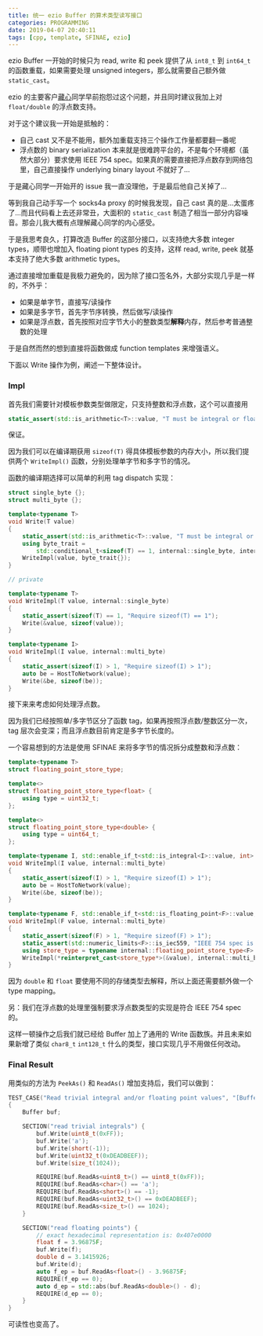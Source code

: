 ```yaml
---
title: 统一 ezio Buffer 的算术类型读写接口
categories: PROGRAMMING
date: 2019-04-07 20:40:11
tags: [cpp, template, SFINAE, ezio]
---
```

ezio Buffer 一开始的时候只为 read, write 和 peek 提供了从 `int8_t` 到 `int64_t` 的函数重载，如果需要处理 unsigned integers，那么就需要自己额外做 `static_cast`。

ezio 的主要客户[藏心](https://github.com/oceancx)同学早前抱怨过这个问题，并且同时建议我加上对 `float/double` 的浮点数支持。

对于这个建议我一开始是抵触的：

- 自己 cast 又不是不能用，额外加重载支持三个操作工作量都要翻一番呢
- 浮点数的 binary serialization 本来就是很难跨平台的，不是每个环境都（虽然大部分）要求使用 IEEE 754 spec。如果真的需要直接把浮点数存到网络包里，自己直接操作 underlying binary layout 不就好了...

于是藏心同学一开始开的 issue 我一直没理他，于是最后他自己关掉了...

等到我自己动手写一个 socks4a proxy 的时候我发现，自己 cast 真的是...太蛋疼了...而且代码看上去还非常丑，大面积的 `static_cast` 制造了相当一部分内容噪音。那会儿我大概有点理解藏心同学的内心感受。

于是我思考良久，打算改造 Buffer 的这部分接口，以支持绝大多数 integer types，顺带也增加入 floating piont types 的支持，这样 read, write, peek 就基本支持了绝大多数 arithmetic types。

通过直接增加重载是我极力避免的，因为除了接口签名外，大部分实现几乎是一样的，不外乎：

- 如果是单字节，直接写/读操作
- 如果是多字节，首先字节序转换，然后做写/读操作
- 如果是浮点数，首先按照对应字节大小的整数类型**解释**内存，然后参考普通整数的处理

于是自然而然的想到直接将函数做成 function templates 来增强语义。
<!-- more -->
下面以 Write 操作为例，阐述一下整体设计。

### Impl

首先我们需要针对模板参数类型做限定，只支持整数和浮点数，这个可以直接用

```c++
static_assert(std::is_arithmetic<T>::value, "T must be integral or floating point");
```

保证。

因为我们可以在编译期获用 `sizeof(T)` 得具体模板参数的内存大小，所以我们提供两个 `WriteImpl()` 函数，分别处理单字节和多字节的情况。

函数的编译期选择可以简单的利用 tag dispatch 实现：

```c++
struct single_byte {};
struct multi_byte {};

template<typename T>
void Write(T value)
{
    static_assert(std::is_arithmetic<T>::value, "T must be integral or floating point");
    using byte_trait =
        std::conditional_t<sizeof(T) == 1, internal::single_byte, internal::multi_byte>;
    WriteImpl(value, byte_trait{});
}

// private

template<typename T>
void WriteImpl(T value, internal::single_byte)
{
    static_assert(sizeof(T) == 1, "Require sizeof(T) == 1");
    Write(&value, sizeof(value));
}

template<typename I>
void WriteImpl(I value, internal::multi_byte)
{
    static_assert(sizeof(I) > 1, "Require sizeof(I) > 1");
    auto be = HostToNetwork(value);
    Write(&be, sizeof(be));
}
```

接下来来考虑如何处理浮点数。

因为我们已经按照单/多字节区分了函数 tag，如果再按照浮点数/整数区分一次，tag 层次会变深；而且浮点数目前肯定是多字节长度的。

一个容易想到的方法是使用 SFINAE 来将多字节的情况拆分成整数和浮点数：

```c++
template<typename T>
struct floating_point_store_type;

template<>
struct floating_point_store_type<float> {
    using type = uint32_t;
};

template<>
struct floating_point_store_type<double> {
    using type = uint64_t;
};

template<typename I, std::enable_if_t<std::is_integral<I>::value, int> = 0>
void WriteImpl(I value, internal::multi_byte)
{
    static_assert(sizeof(I) > 1, "Require sizeof(I) > 1");
    auto be = HostToNetwork(value);
    Write(&be, sizeof(be));
}

template<typename F, std::enable_if_t<std::is_floating_point<F>::value, int> = 0>
void WriteImpl(F value, internal::multi_byte)
{
    static_assert(sizeof(F) > 1, "Require sizeof(F) > 1");
    static_assert(std::numeric_limits<F>::is_iec559, "IEEE 754 spec is enforced");
    using store_type = typename internal::floating_point_store_type<F>::type;
    WriteImpl(*reinterpret_cast<store_type*>(&value), internal::multi_byte{});
}
```

因为 `double` 和 `float` 要使用不同的存储类型去解释，所以上面还需要额外做一个 type mapping。

另：我们在浮点数的处理里强制要求浮点数类型的实现是符合 IEEE 754 spec 的。

这样一顿操作之后我们就已经给 Buffer 加上了通用的 Write 函数族。并且未来如果新增了类似 `char8_t` `int128_t` 什么的类型，接口实现几乎不用做任何改动。

### Final Result

用类似的方法为 `PeekAs()` 和 `ReadAs()` 增加支持后，我们可以做到：

```c++
TEST_CASE("Read trivial integral and/or floating point values", "[Buffer]")
{
    Buffer buf;

    SECTION("read trivial integrals") {
        buf.Write(uint8_t(0xFF));
        buf.Write('a');
        buf.Write(short(-1));
        buf.Write(uint32_t(0xDEADBEEF));
        buf.Write(size_t(1024));

        REQUIRE(buf.ReadAs<uint8_t>() == uint8_t(0xFF));
        REQUIRE(buf.ReadAs<char>() == 'a');
        REQUIRE(buf.ReadAs<short>() == -1);
        REQUIRE(buf.ReadAs<uint32_t>() == 0xDEADBEEF);
        REQUIRE(buf.ReadAs<size_t>() == 1024);
    }

    SECTION("read floating points") {
        // exact hexadecimal representation is: 0x407e0000
        float f = 3.96875F;
        buf.Write(f);
        double d = 3.1415926;
        buf.Write(d);
        auto f_ep = buf.ReadAs<float>() - 3.96875F;
        REQUIRE(f_ep == 0);
        auto d_ep = std::abs(buf.ReadAs<double>() - d);
        REQUIRE(d_ep == 0);
    }
}
```

可读性也变高了。





